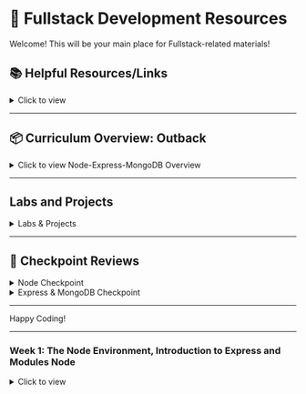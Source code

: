 # 🚀 **Fullstack Development Resources**

Welcome! This will be your main place for Fullstack-related materials!

## 📚 **Helpful Resources/Links**

<details><summary>Click to view</summary>

- [📖 Node.js Official Documentation](https://nodejs.org/en/docs/)
- [📖 Express Official Documentation](https://expressjs.com/)
- [📖 MongoDB Official Documentation](https://docs.mongodb.com/)
- [📖 Mongoose Documentation](https://mongoosejs.com/)
- [📖 Axios Documentation](https://axios-http.com/docs/intro)
- [📖 EJS Documentation](https://ejs.co/)
- [📺 Node.js Crash Course](https://www.youtube.com/watch?v=fBNz5xF-Kx4)
- [📺 Express.js Crash Course](https://www.youtube.com/watch?v=L72fhGm1tfE)
- [📺 MongoDB Crash Course](https://www.youtube.com/watch?v=-56x56UppqQ)
- [📺 Intro to Authentication (Sessions & Hashing)](https://www.youtube.com/watch?v=Ud5xKCYQTjM)
- [📖 JavaScript Promises & Async/Await](https://developer.mozilla.org/en-US/docs/Learn/JavaScript/Asynchronous/Promises)

</details>

---

## 📦 **Curriculum Overview: Outback**

<details><summary>Click to view Node-Express-MongoDB Overview</summary>

### **00 - The Node Environment**

- Node Installation
- Running Node

### **01 - Introduction to Node**

- Intro to Modules
  - What is a Module
- http Module
  - Starting a basic server
  - Routing and responding (text, JSON, HTML)
- Lab: Basic Server

### **02 - Node, Express & EJS**

- Express
  - Routing
  - Axios (HTTP requests)
- EJS
  - Partials
  - Data injection
  - Conditional rendering
  - Loops
- Building a Basic API

### **03 - MongoDB**

- Introduction to MongoDB
- CRUD operations
- Using Mongoose

### **04 - Authentication**

- Sessions and Cookies
- Password Hashing (bcrypt)
- User Authentication (Login/Signup)

</details>

---

## **Labs and Projects**

<details><summary>Labs & Projects</summary>

- **Basic Node Server Lab** ([🔗 Code Example](#))
- [Express Basic API Lab](#)
- [MongoDB CRUD Application Lab](#)
- [Authentication Project (Login/Signup, CRUD with Encrypted Passwords)](#)

</details>

---

## **🎥 Checkpoint Reviews**

<details><summary>Node Checkpoint</summary>

- [💬 Q&A Session](#)

</details>

<details><summary>Express & MongoDB Checkpoint</summary>

- [💬 Q&A Session](#)

</details>

---

Happy Coding!

---

### **Week 1: The Node Environment, Introduction to Express and Modules Node**

<details><summary>Click to view</summary>

#### Day 1: The Node Environment

- Pre-Work:

  - [📖 What Exactly is Node.js][nodejs-intro]
  - [📖 A Pair is Better Than One][pair-better]
  - [📖 Git Handbook][git-handbook]

[nodejs-intro]: https://medium.freecodecamp.org/what-exactly-is-node-js-ae36e97449f5
[git-handbook]: https://guides.github.com/introduction/git-handbook/
[pair-better]: https://hackernoon.com/a-pair-is-better-than-one-e9d4514add9f

| Topic                   | Kahoot | Slides | Demo | Solution | Review |
| ----------------------- | ------ | ------ | ---- | -------- | ------ | --- |
| Node Env                |        | -      | -    | -        | -      | -   |
| Node Installation       | [📺][] |        | -    | -        | -      |
| Running Node            | [📺][] |        | -    | -        | -      |
| Introduction to Modules | [📺][] |        | -    | -        | -      |

#### Day 2: Modules / FS Library / Tic Tac Toe Review

- Pre-Work:

  - [📖 Node.js Modules ][nodejs-modules]
  - [📖 Fs Library][fs-lib]
  - [📖 Tic Tac Toe Proj][tic-tac-toe]

[nodejs-modules]: https://nodejs.org/api/modules.html
[fs-lib]: https://www.w3schools.com/nodejs/nodejs_filesystem.asp
[tic-tac-toe]: https://github.com/Stevenhulse14/Tickytackytoey

| Topic             | Kahoot | Slides | Demo | Solution | Review |
| ----------------- | ------ | ------ | ---- | -------- | ------ | --- |
| Tic-Tac-Toe       |        | -      | -    | -        | -      | -   |
| Built in Modules  | [📺][] |        | -    | -        | -      |
| Fs / OS Library   | [📺][] |        | -    | -        | -      |
| HTTP Introduction | [📺][] |        | -    | -        | -      |

</details>
